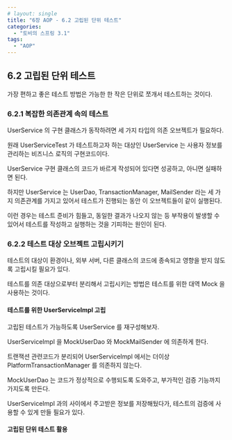 ```yaml
---
# layout: single
title: "6장 AOP - 6.2 고립된 단위 테스트"
categories:
  - "토비의 스프링 3.1"
tags:
  - "AOP"
---
```


## 6.2 고립된 단위 테스트

가장 편하고 좋은 테스트 방법은 가능한 한 작은 단위로 쪼개서 테스트하는 것이다.

### 6.2.1 복잡한 의존관계 속의 테스트

UserService 의 구현 클래스가 동작하려면 세 가지 타입의 의존 오브젝트가 필요하다.

원래 UserServiceTest 가 테스트하고자 하는 대상인 UserService 는 사용자 정보를 관리하는 비즈니스 로직의 구현코드이다.

UserService 구현 클래스의 코드가 바르게 작성되어 있다면 성공하고, 아니면 실패하면 된다.

하지만 UserService 는 UserDao, TransactionManager, MailSender 라는 세 가지 의존관계를 가지고 있어서 테스트가 진행되는 동안 이 오브젝트들이 같이 실행된다.

이런 경우는 테스트 준비가 힘들고, 동일한 결과가 나오지 않는 등 부작용이 발생할 수 있어서 테스트를 작성하고 실행하는 것을 기피하는 원인이 된다.

### 6.2.2 테스트 대상 오브젝트 고립시키기

테스트의 대상이 환경이나, 외부 서버, 다른 클래스의 코드에 종속되고 영향을 받지 않도록 고립시킬 필요가 있다.

테스트를 의존 대상으로부터 분리해서 고립시키는 방법은 테스트를 위한 대역 Mock 을 사용하는 것이다.

#### 테스트를 위한 UserServiceImpl 고립

고립된 테스트가 가능하도록 UserService 를 재구성해보자.

UserServiceImpl 을 MockUserDao 와 MockMailSender 에 의존하게 한다.

트랜잭션 관련코드가 분리되어 UserServiceImpl 에서는 더이상 PlatformTransactionManager 를 의존하지 않는다.

MockUserDao 는 코드가 정상적으로 수행되도록 도와주고, 부가적인 검증 기능까지 가지도록 만든다.

UserServiceImpl 과의 사이에서 주고받은 정보를 저장해뒀다가, 테스트의 검증에 사용할 수 있게 만들 필요가 있다.

#### 고립된 단위 테스트 활용













